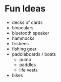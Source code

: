 # Fun Ideas
* decks of cards
* binoculars
* bluetooth speaker
* hammocks 
* frisbees
* fishing gear
* paddleboards / boats
  * pump
  * paddles
  * life vests
* bikes 